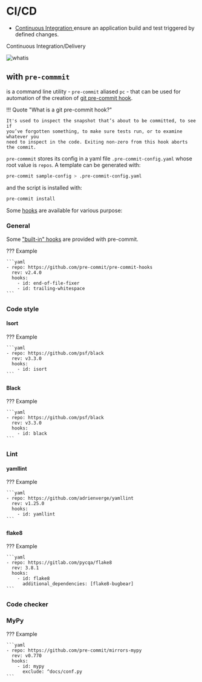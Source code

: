# CI/CD

- [ Continuous Integration
  ](https://en.wikipedia.org/wiki/Continuous_integration) ensure an application build and test triggered by defined changes.


Continuous Integration/Delivery

![whatis](https://about.gitlab.com/images/blogimages/cicd_pipeline_infograph.png)

## with `pre-commmit`

<badge-stars repo='pre-commit/pre-commit'></badge-stars> <badge-doc href='https://pre-commit.com/'></badge-doc> is a command line utility - `pre-commit` aliased `pc` - that can be used for automation of the creation of [git pre-commit hook](https://git-scm.com/book/en/v2/Customizing-Git-Git-Hooks).

!!! Quote "What is a git pre-commit hook?"

    It's used to inspect the snapshot that’s about to be committed, to see if
    you’ve forgotten something, to make sure tests run, or to examine whatever you
    need to inspect in the code. Exiting non-zero from this hook aborts the commit.


`pre-commmit` stores its config in a yaml file `.pre-commit-config.yaml` whose root value is `repos`. A template can be generated with:

```bash
pre-commit sample-config > .pre-commit-config.yaml
```

and the script is installed with:

```bash
pre-commit install
```

Some [hooks]() are available for various purpose:

### General

Some ["built-in" hooks](https://github.com/pre-commit/pre-commit-hooks#hooks-available) are provided with pre-commit.

??? Example

	```yaml
	- repo: https://github.com/pre-commit/pre-commit-hooks
	  rev: v2.4.0
	  hooks:
		- id: end-of-file-fixer
		- id: trailing-whitespace
	```

### Code style

#### Isort

??? Example

	```yaml
	- repo: https://github.com/psf/black
	  rev: v3.3.0
	  hooks:
		- id: isort
	```

#### Black

??? Example

	```yaml
	- repo: https://github.com/psf/black
	  rev: v3.3.0
	  hooks:
		- id: black
	```

### Lint

#### yamllint

??? Example

	```yaml
	- repo: https://github.com/adrienverge/yamllint
	  rev: v1.25.0
	  hooks:
		- id: yamllint
	```

#### flake8

??? Example

	```yaml
	- repo: https://gitlab.com/pycqa/flake8
	  rev: 3.8.1
	  hooks:
		- id: flake8
		  additional_dependencies: [flake8-bugbear]
	```

### Code checker

### MyPy

??? Example

	```yaml
	- repo: https://github.com/pre-commit/mirrors-mypy
	  rev: v0.770
	  hooks:
		- id: mypy
		  exclude: ^docs/conf.py
	```
